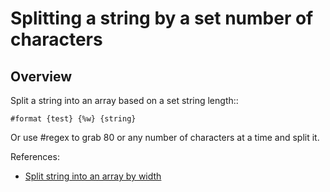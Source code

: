 Splitting a string by a set number of characters
================================================


Overview
--------
Split a string into an array based on a set string length::

    #format {test} {%w} {string} 

Or use #regex to grab 80 or any number of characters at a time and split it.

References:
- [Split string into an array by width](http://tintin.sourceforge.net/board/viewtopic.php?t=2219)
